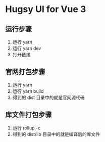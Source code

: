 # Hugsy UI for Vue 3

## 运行步骤
1. 运行 yarn
2. 运行 yarn dev
3. 打开链接

## 官网打包步骤
1. 运行 yarn
2. 运行 yarn build
3. 得到的 dist 目录中的就是官网源代码

## 库文件打包步骤
1. 运行 rollup -c
2. 得到的 dist/lib 目录中的就是编译后的库文件